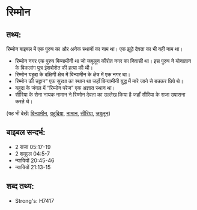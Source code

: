 # रिम्मोन #

## तथ्य: ##

रिम्मोन बाइबल में एक पुरुष का और अनेक स्थानों का नाम था। एक झूठे देवता का भी यही नाम था।

* रिम्मोन नगर एक पुरुष बिन्यामीनी था जो जबूलून कीरोत नगर का निवासी था। इस पुरुष ने योनातान के विकलांग पुत्र ईशबोशेत की हत्या की थी।
* रिम्मोन यहूदा के दक्षिणी क्षेत्र में बिन्यामीन के क्षेत्र में एक नगर था।
* रिम्मोन की चट्टान” एक सुरक्षा का स्थान था जहाँ बिन्यामीनी युद्ध में मारे जाने से बचकर छिपे थे।
* यहूदा के जंगल में “रिम्मोन परेज” एक अज्ञात स्थान था।
* सीरिया के सेना नायक नामान ने रिम्मोन देवता का उल्लेख किया है जहाँ सीरिया के राजा उपासना करते थे।

(यह भी देखें: [बिन्यामीन](../benjamin.md), [यहूदिया](../judea.md), [नामान](../naaman.md), [सीरिया](../syria.md), [जबूलून](../zebulun.md))

## बाइबल सन्दर्भ: ##

* 2 राजा 05:17-19
* 2 शमूएल 04:5-7
* न्यायियों 20:45-46
* न्यायियों 21:13-15

## शब्द तथ्य: ##

* Strong's: H7417
